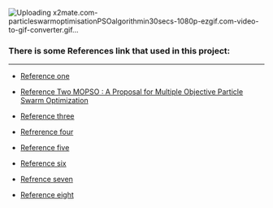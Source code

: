 
![Uploading x2mate.com-particleswarmoptimisationPSOalgorithmin30secs-1080p-ezgif.com-video-to-gif-converter.gif…]()

### There is some References link that used in this project:
---

- [Reference one](https://jme.shahroodut.ac.ir/article_492_0035dffdbec9be55935fff2f29a7f3e7.pdf)


- [Reference Two MOPSO : A Proposal for Multiple
Objective Particle Swarm Optimization ](https://www.researchgate.net/publication/3949342_MOPSO_A_proposal_for_multiple_objective_particle_swarm_optimization)

- [Reference three](https://jme.shahroodut.ac.ir/article_492_0035dffdbec9be55935fff2f29a7f3e7.pdf
)

- [Refrerence four](https://www.sid.ir/fileserver/sf/6871394h01330
)
- [Reference five](https://nablearning.ir/%D8%A7%D9%84%DA%AF%D9%88%D8%B1%DB%8C%D8%AA%D9%85-%D8%A8%D9%87%DB%8C%D9%86%D9%87-%D8%B3%D8%A7%D8%B2%DB%8C-pso-%DA%86%D9%86%D8%AF-%D9%87%D8%AF%D9%81%D9%87-mopso/
)
- [Reference six](
https://youtu.be/_IBkxM4gg_Q?si=eUYo6t3fAH-9CpkO)

- [Refrence seven](https://jme.shahroodut.ac.ir/article_492_0035dffdbec9be55935fff2f29a7f3e7.pdf
)

- [Reference eight](https://faradars.org/courses/mvrmo9012-multiobjective-optimization-video-tutorials-pack?utm_medium=telegram)









